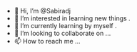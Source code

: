 - 👋 Hi, I’m @Sabiradj
- 👀 I’m interested in learning new things .
- 🌱 I’m currently learning by myself .
- 💞️ I’m looking to collaborate on ...
- 📫 How to reach me ...

<!---
Sabiradj/Sabiradj is a ✨ special ✨ repository because its `README.md` (this file) appears on your GitHub profile.
You can click the Preview link to take a look at your changes.
--->
